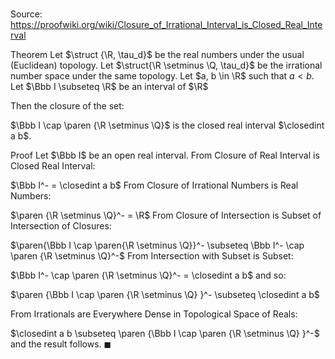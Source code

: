 # 

Source: https://proofwiki.org/wiki/Closure_of_Irrational_Interval_is_Closed_Real_Interval

Theorem
Let $\struct {\R, \tau_d}$ be the real numbers under the usual (Euclidean) topology.
Let $\struct{\R \setminus \Q, \tau_d}$ be the irrational number space under the same topology.
Let $a, b \in \R$ such that $a < b$.
Let $\Bbb I \subseteq \R$ be an interval of $\R$

Then the closure of the set:

$\Bbb I \cap \paren {\R \setminus \Q}$
is the closed real interval $\closedint a b$.


Proof
Let $\Bbb I$ be an open real interval.
From Closure of Real Interval is Closed Real Interval:

$\Bbb I^- = \closedint a b$
From Closure of Irrational Numbers is Real Numbers:

$\paren {\R \setminus \Q}^- = \R$
From Closure of Intersection is Subset of Intersection of Closures:

$\paren{\Bbb I \cap \paren{\R \setminus \Q}}^- \subseteq \Bbb I^- \cap \paren {\R \setminus \Q}^-$
From Intersection with Subset is Subset:

$\Bbb I^- \cap \paren {\R \setminus \Q}^- = \closedint a b$
and so:

$\paren {\Bbb I \cap \paren {\R \setminus \Q} }^- \subseteq \closedint a b$

From Irrationals are Everywhere Dense in Topological Space of Reals:

$\closedint a b \subseteq \paren {\Bbb I \cap \paren {\R \setminus \Q} }^-$
and the result follows.
$\blacksquare$





